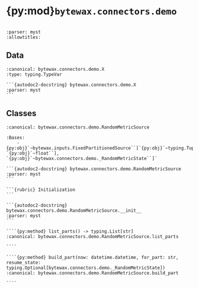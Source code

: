 # {py:mod}`bytewax.connectors.demo`

```{py:module} bytewax.connectors.demo
```

```{autodoc2-docstring} bytewax.connectors.demo
:parser: myst
:allowtitles:
```

## Data

````{py:data} X
:canonical: bytewax.connectors.demo.X
:type: typing.TypeVar

```{autodoc2-docstring} bytewax.connectors.demo.X
:parser: myst
```

````


## Classes

`````{py:class} RandomMetricSource(metric_name: str, interval: datetime.timedelta = timedelta(seconds=0.7), count: int = sys.maxsize, next_random: typing.Callable[[], float] = lambda: random.randrange(0, 10))
:canonical: bytewax.connectors.demo.RandomMetricSource

:Bases:
    - {py:obj}`~bytewax.inputs.FixedPartitionedSource``[`{py:obj}`~typing.Tuple``[`{py:obj}`~str``, `{py:obj}`~float``], `{py:obj}`~bytewax.connectors.demo._RandomMetricState``]`

```{autodoc2-docstring} bytewax.connectors.demo.RandomMetricSource
:parser: myst
```

```{rubric} Initialization
```

```{autodoc2-docstring} bytewax.connectors.demo.RandomMetricSource.__init__
:parser: myst
```

````{py:method} list_parts() -> typing.List[str]
:canonical: bytewax.connectors.demo.RandomMetricSource.list_parts

````

````{py:method} build_part(now: datetime.datetime, for_part: str, resume_state: typing.Optional[bytewax.connectors.demo._RandomMetricState])
:canonical: bytewax.connectors.demo.RandomMetricSource.build_part

````

`````
